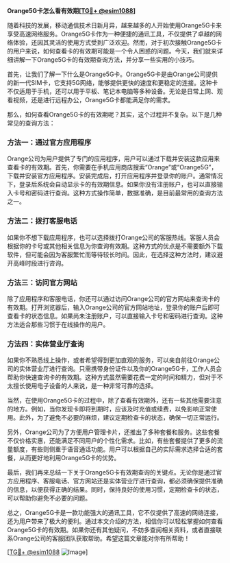 **Orange5G卡怎么看有效期[[TG💪+ @esim1088](https://t.me/s/esim1088)]**

随着科技的发展，移动通信技术日新月异，越来越多的人开始使用Orange5G卡来享受高速网络服务。Orange5G卡作为一种便捷的通讯工具，不仅提供了卓越的网络体验，还因其灵活的使用方式受到广泛欢迎。然而，对于初次接触Orange5G卡的用户来说，如何查看卡的有效期可能是一个令人困惑的问题。今天，我们就来详细讲解一下Orange5G卡的有效期查询方法，并分享一些实用的小技巧。

首先，让我们了解一下什么是Orange5G卡。Orange5G卡是由Orange公司提供的新一代SIM卡，它支持5G网络，能够提供更快的速度和更稳定的连接。这种卡不仅适用于手机，还可以用于平板、笔记本电脑等多种设备。无论是日常上网、观看视频，还是进行远程办公，Orange5G卡都能满足你的需求。

那么，如何查看Orange5G卡的有效期呢？其实，这个过程并不复杂。以下是几种常见的查询方法：

### 方法一：通过官方应用程序

Orange公司为用户提供了专门的应用程序，用户可以通过下载并安装这款应用来查看卡的有效期。首先，你需要在手机应用商店搜索“Orange”或“Orange5G”，下载并安装官方应用程序。安装完成后，打开应用程序并登录你的账户。通常情况下，登录后系统会自动显示卡的有效期信息。如果你没有注册账户，也可以直接输入卡号和密码进行查询。这种方式操作简单，数据准确，是目前最常用的查询方法之一。

### 方法二：拨打客服电话

如果你不想下载应用程序，也可以选择拨打Orange公司的客服热线。客服人员会根据你的卡号或其他相关信息为你查询有效期。这种方式的优点是不需要额外下载软件，但可能会因为客服繁忙而等待较长时间。因此，在选择这种方法时，建议避开高峰时段进行咨询。

### 方法三：访问官方网站

除了应用程序和客服电话，你还可以通过访问Orange公司的官方网站来查询卡的有效期。打开浏览器后，输入Orange公司的官方网站地址，登录你的账户后即可查看卡的状态信息。如果尚未注册账户，可以直接输入卡号和密码进行查询。这种方法适合那些习惯于在线操作的用户。

### 方法四：实体营业厅查询

如果你不熟悉线上操作，或者希望得到更加直观的服务，可以亲自前往Orange公司的实体营业厅进行查询。只需携带身份证件以及你的Orange5G卡，工作人员会帮助你快速查询卡的有效期。这种方式虽然需要花费一定的时间和精力，但对于不太擅长使用电子设备的人来说，是一种非常可靠的选择。

当然，在使用Orange5G卡的过程中，除了查看有效期外，还有一些其他需要注意的地方。例如，当你发现卡即将到期时，应该及时充值或续费，以免影响正常使用。此外，为了避免不必要的麻烦，建议定期检查卡的状态，确保一切正常运行。

另外，Orange公司为了方便用户管理卡片，还推出了多种套餐和服务。这些套餐不仅价格实惠，还能满足不同用户的个性化需求。比如，有些套餐提供了更多的流量额度，有些则侧重于语音通话功能。用户可以根据自己的实际需求选择合适的套餐，从而更好地利用Orange5G卡的优势。

最后，我们再来总结一下关于Orange5G卡有效期查询的关键点。无论你是通过官方应用程序、客服电话、官方网站还是实体营业厅进行查询，都必须确保提供准确的信息，以便获得正确的结果。同时，保持良好的使用习惯，定期检查卡的状态，可以帮助你避免不必要的问题。

总之，Orange5G卡是一款功能强大的通讯工具，它不仅提供了高速的网络连接，还为用户带来了极大的便利。通过本文介绍的方法，相信你可以轻松掌握如何查看Orange5G卡的有效期。如果你还有其他疑问，不妨多查阅相关资料，或者直接联系Orange公司的客服团队获取帮助。希望这篇文章能对你有所帮助！

[[TG💪+ @esim1088](https://t.me/s/esim1088) ![Image](https://i.postimg.cc/4NQfJmqS/Snipaste-2025-05-13-00-14-12.png)]